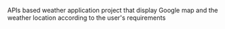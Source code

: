 APIs based weather application project that display Google map and the weather location according to the user's requirements
